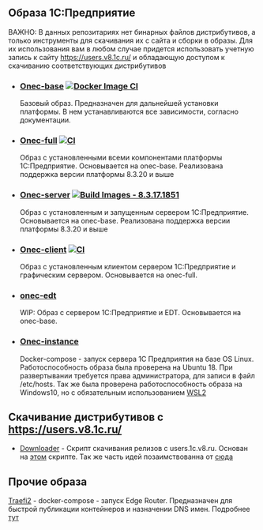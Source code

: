 ## Образа 1С:Предприятие

ВАЖНО: В данных репозитариях нет бинарных файлов дистрибутивов, а только инструменты для скачивания их с сайта и сборки в образы. Для их использования вам в любом случае придется использовать учетную запись к сайту https://users.v8.1c.ru/ и обладающую доступом к скачиванию соответствующих дистрибутивов


-  ### [Onec-base](https://github.com/TheDemonCat/onec-base) [![Docker Image CI](https://github.com/TheDemonCat/onec-base/actions/workflows/docker-image.yml/badge.svg)](https://github.com/TheDemonCat/onec-base/actions/workflows/docker-image.yml)

    Базовый образ. Предназначен для дальнейшей установки платформы. В нем устанавливаются все зависимости, согласно документации. 

- ### [Onec-full](https://github.com/TheDemonCat/onec-full) [![CI](https://github.com/TheDemonCat/onec-full/actions/workflows/blank.yml/badge.svg)](https://github.com/TheDemonCat/onec-full/actions/workflows/blank.yml)
    
     Образ с установленными всеми компонентами платформы 1С:Предприятие. Основывается на onec-base.
    Реализована поддержка версии платформы 8.3.20 и выше

- ###  [Onec-server](https://github.com/TheDemonCat/onec-server.git) [![Build Images - 8.3.17.1851](https://github.com/TheDemonCat/onec-server/actions/workflows/ci.yaml/badge.svg)](https://github.com/TheDemonCat/onec-server/actions/workflows/ci.yaml)

    Образ с установленным и запущенным сервером 1С:Предприятие. Основывается на onec-base.
    Реализована поддержка версии платформы 8.3.20 и выше

- ### [Onec-client](https://github.com/TheDemonCat/onec-client.git) [![CI](https://github.com/TheDemonCat/onec-client/actions/workflows/ci.yaml/badge.svg)](https://github.com/TheDemonCat/onec-client/actions/workflows/ci.yaml)

    Образ с установленным клиентом сервером 1С:Предприятие и графическим сервером. Основывается на onec-full.

- ### [onec-edt](https://github.com/TheDemonCat/onec-edt.git)
    
   WIP: Образ с сервером 1С:Предприятие и EDT. Основывается на onec-base.

- ### [Onec-instance](https://github.com/TheDemonCat/onec-instance) 

    Docker-compose - запуск сервера 1С Предприятия на базе OS Linux. Работоспособность образа была проверена на Ubuntu 18. При развертывании требуется права администратора, для записи в файл /etc/hosts. Так же была проверена работоспособность образа на Windows10, но с обязательным использованием [WSL2](https://docs.microsoft.com/ru-ru/windows/wsl/wsl2-install)

## Скачивание дистрибутивов с https://users.v8.1c.ru/

- [Downloader](https://github.com/TheDemonCat/onec_downloader) - Скрипт скачивания релизов с users.1c.v8.ru. Основан на [этом](https://github.com/Infactum/onec_dock/blob/master/download.sh) скрипте. Так же часть идей позаимствованна от [сюда](https://github.com/jugatsu/onec-docker/blob/master/scripts/download.sh) 

## Прочие образа

[Traefi2](https://github.com/TheDemonCat/traefik2-compose) - docker-compose - запуск Edge Router. Предназначен для быстрой публикации контейнеров и назначении DNS имен. Подробнее [тут](https://docs.traefik.io/)
